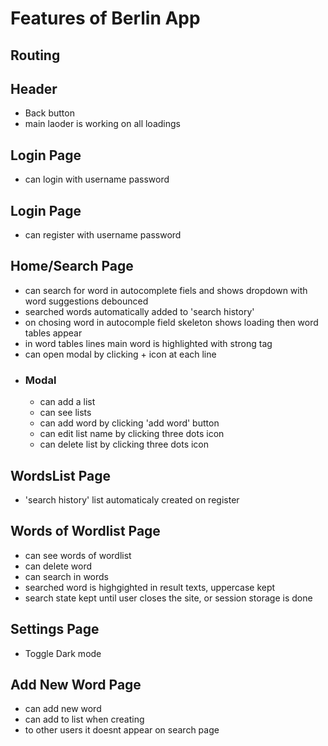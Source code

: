 # Features of Berlin App

## Routing

## Header
 - Back button
 - main laoder is working on all loadings

## Login Page
 - can login with username password
## Login Page
 - can register with username password

## Home/Search Page
 - can search for word in autocomplete fiels and shows dropdown with word suggestions debounced
 - searched words automatically added to 'search history'
 - on chosing word in autocomple field skeleton shows loading then word tables appear
 - in word tables lines main word is highlighted with strong tag
 - can open modal by clicking + icon at each line
 - ### Modal
   - can add a list
   - can see lists
   - can add word by clicking 'add word' button
   - can edit list name by clicking three dots icon
   - can delete list by clicking three dots icon

## WordsList Page
 - 'search history' list automaticaly created on register 

## Words of Wordlist Page
  - can see words of wordlist
  - can delete word
  - can search in words
   - searched word is highgighted in result texts, uppercase kept
   - search state kept until user closes the site, or session storage is done

## Settings Page
 - Toggle Dark mode

## Add New Word Page
 - can add new word
 - can add to list when creating
 - to other users it doesnt appear on search page
